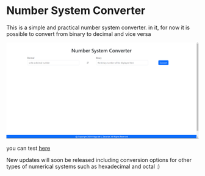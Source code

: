 <h1>Number System Converter</h1>

<p>This is a simple and practical number system converter. in it, for now it is possible to convert from binary to decimal and vice versa</p>

<img src="public/img/ppagePrintConversor.png">

you can test <a target="_blank" href="https://dec2bin-converter.vercel.app/">here</a>

<p>New updates will soon be released including conversion options for other types of numerical systems such as hexadecimal and octal :)</p>
